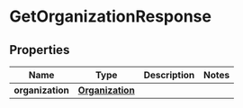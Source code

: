 

# GetOrganizationResponse


## Properties

| Name | Type | Description | Notes |
|------------ | ------------- | ------------- | -------------|
|**organization** | [**Organization**](Organization.md) |  |  |



